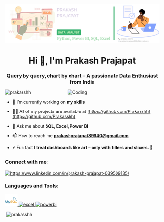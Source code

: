 <p align="center">
  <img src="https://github.com/Prakasshh/Prakasshh/blob/main/AT%20WORK%20(1).png?raw=true" alt="Prakash Prajapat - Data Analyst Banner">
</p>


<h1 align="center">Hi 👋, I'm Prakash Prajapat</h1>
<h3 align="center">Query by query, chart by chart – A passionate Data Enthusiast from India</h3>
<img align="right" alt="Coding" width="300" src="https://media3.giphy.com/media/v1.Y2lkPTc5MGI3NjExdTVtdGF4N2N4dml0YjIzbjF4a2hla2VwdmgwbHZldGJvbDRxNTVkeiZlcD12MV9pbnRlcm5hbF9naWZfYnlfaWQmY3Q9Zw/3oKIPEqDGUULpEU0aQ/giphy.gif" alt="Thinking GIF" width="200"/>

<p align="left"> <img src="https://komarev.com/ghpvc/?username=prakasshh&label=Profile%20views&color=0e75b6&style=flat" alt="prakasshh" /> </p>



- 🔭 I’m currently working on **my skills**

- 👨‍💻 All of my projects are available at [https://github.com/Prakasshh](https://github.com/Prakasshh)

- 💬 Ask me about **SQL, Excel, Power BI**

- 📫 How to reach me **prakashprajapat89640@gmail.com**

- ⚡ Fun fact **I treat dashboards like art – only with filters and slicers. 🎨**

<h3 align="left">Connect with me:</h3>
<p align="left">
<a href="https://linkedin.com/in/https://www.linkedin.com/in/prakash-prajapat-039509135/" target="blank"><img align="center" src="https://raw.githubusercontent.com/rahuldkjain/github-profile-readme-generator/master/src/images/icons/Social/linked-in-alt.svg" alt="https://www.linkedin.com/in/prakash-prajapat-039509135/" height="30" width="40" /></a>
</p>

<h3 align="left">Languages and Tools:</h3>
<p align="left">
  <a href="https://www.mysql.com/" target="_blank" rel="noreferrer">
    <img src="https://raw.githubusercontent.com/devicons/devicon/master/icons/mysql/mysql-original-wordmark.svg" alt="mysql" width="40" height="40"/>
  </a>
  
  <a href="https://www.microsoft.com/en-us/microsoft-365/excel" target="_blank" rel="noreferrer">
    <img src="https://upload.wikimedia.org/wikipedia/commons/7/73/Microsoft_Excel_2013-2019_logo.svg" alt="excel" width="40" height="40"/>
  </a>
  
  <a href="https://powerbi.microsoft.com/" target="_blank" rel="noreferrer">
    <img src="https://upload.wikimedia.org/wikipedia/commons/c/cf/New_Power_BI_Logo.svg" alt="powerbi" width="40" height="40"/>
  </a>
</p>


<p>&nbsp;<img align="center" src="https://github-readme-stats.vercel.app/api?username=prakasshh&show_icons=true&locale=en" alt="prakasshh" /></p>
